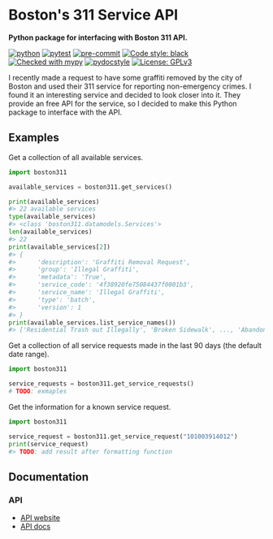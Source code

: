 # Boston's 311 Service API

**Python package for interfacing with Boston 311 API.**

[![python](https://img.shields.io/badge/Python-3.9.6-3776AB.svg?style=flat&logo=python&logoColor=FFFF9A)](https://www.python.org)
[![pytest](https://github.com/jhrcook/boston311/actions/workflows/test.yaml/badge.svg)](https://github.com/jhrcook/boston311/actions/workflows/test.yaml)
[![pre-commit](https://img.shields.io/badge/pre--commit-enabled-brightgreen?logo=pre-commit&logoColor=white)](https://github.com/pre-commit/pre-commit)
[![Code style: black](https://img.shields.io/badge/code%20style-black-000000.svg)](https://github.com/psf/black)
[![Checked with mypy](http://www.mypy-lang.org/static/mypy_badge.svg)](http://mypy-lang.org/)
[![pydocstyle](https://img.shields.io/badge/pydocstyle-enabled-AD4CD3)](http://www.pydocstyle.org/en/stable/)
[![License: GPLv3](https://img.shields.io/badge/License-GPLv3-blue.svg)](https://www.gnu.org/licenses/gpl-3.0)

I recently made a request to have some graffiti removed by the city of Boston and used their 311 service for reporting non-emergency crimes.
I found it an interesting service and  decided to look closer into it.
They provide an free API for the service, so I decided to make this Python package to interface with the API.

## Examples

Get a collection of all available services.

```python
import boston311

available_services = boston311.get_services()

print(available_services)
#> 22 available services
type(available_services)
#> <class 'boston311.datamodels.Services'>
len(available_services)
#> 22
print(available_services[2])
#> {
#>      'description': 'Graffiti Removal Request',
#>      'group': 'Illegal Graffiti',
#>      'metadata': 'True',
#>      'service_code': '4f38920fe75084437f0001b3',
#>      'service_name': 'Illegal Graffiti',
#>      'type': 'batch',
#>      'version': 1
#> }
print(available_services.list_service_names())
#> ['Residential Trash out Illegally', 'Broken Sidewalk', ..., 'Abandoned Vehicle']
```

Get a collection of all service requests made in the last 90 days (the default date range).

```python
import boston311

service_requests = boston311.get_service_requests()
# TODO: exmaples
```

Get the information for a known service request.

```python
import boston311

service_request = boston311.get_service_request("101003914012")
print(service_request)
#> TODO: add result after formatting function
```

## Documentation

### API

- [API website](https://mayors24.cityofboston.gov/open311)
- [API docs](http://wiki.open311.org/GeoReport_v2/)
